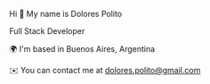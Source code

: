 
Hi 👋 My name is Dolores Polito

Full Stack Developer

🌍  I'm based in Buenos Aires, Argentina

✉️  You can contact me at dolores.polito@gmail.com


    
    
	
  	
	
  








